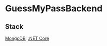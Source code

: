 # GuessMyPassBackend


## Stack

[MongoDB](https://www.mongodb.com/), [.NET Core](https://dotnet.microsoft.com/)



